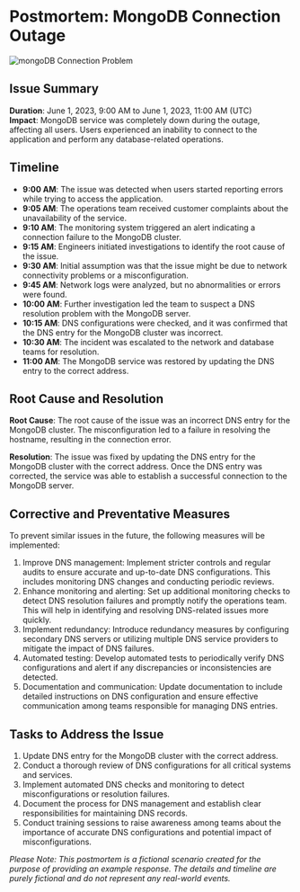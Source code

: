 # Postmortem: MongoDB Connection Outage

![mongoDB Connection Problem](https://res.cloudinary.com/practicaldev/image/fetch/s--tPUecEEj--/c_imagga_scale,f_auto,fl_progressive,h_900,q_auto,w_1600/https://dev-to-uploads.s3.amazonaws.com/uploads/articles/5lrq0xy4xx2yjonplpsr.jpg)

## Issue Summary
**Duration**: June 1, 2023, 9:00 AM to June 1, 2023, 11:00 AM (UTC)  
**Impact**: MongoDB service was completely down during the outage, affecting all users. Users experienced an inability to connect to the application and perform any database-related operations.

## Timeline
- **9:00 AM**: The issue was detected when users started reporting errors while trying to access the application.
- **9:05 AM**: The operations team received customer complaints about the unavailability of the service.
- **9:10 AM**: The monitoring system triggered an alert indicating a connection failure to the MongoDB cluster.
- **9:15 AM**: Engineers initiated investigations to identify the root cause of the issue.
- **9:30 AM**: Initial assumption was that the issue might be due to network connectivity problems or a misconfiguration.
- **9:45 AM**: Network logs were analyzed, but no abnormalities or errors were found.
- **10:00 AM**: Further investigation led the team to suspect a DNS resolution problem with the MongoDB server.
- **10:15 AM**: DNS configurations were checked, and it was confirmed that the DNS entry for the MongoDB cluster was incorrect.
- **10:30 AM**: The incident was escalated to the network and database teams for resolution.
- **11:00 AM**: The MongoDB service was restored by updating the DNS entry to the correct address.

## Root Cause and Resolution
**Root Cause**: The root cause of the issue was an incorrect DNS entry for the MongoDB cluster. The misconfiguration led to a failure in resolving the hostname, resulting in the connection error.

**Resolution**: The issue was fixed by updating the DNS entry for the MongoDB cluster with the correct address. Once the DNS entry was corrected, the service was able to establish a successful connection to the MongoDB server.

## Corrective and Preventative Measures
To prevent similar issues in the future, the following measures will be implemented:
1. Improve DNS management: Implement stricter controls and regular audits to ensure accurate and up-to-date DNS configurations. This includes monitoring DNS changes and conducting periodic reviews.
2. Enhance monitoring and alerting: Set up additional monitoring checks to detect DNS resolution failures and promptly notify the operations team. This will help in identifying and resolving DNS-related issues more quickly.
3. Implement redundancy: Introduce redundancy measures by configuring secondary DNS servers or utilizing multiple DNS service providers to mitigate the impact of DNS failures.
4. Automated testing: Develop automated tests to periodically verify DNS configurations and alert if any discrepancies or inconsistencies are detected.
5. Documentation and communication: Update documentation to include detailed instructions on DNS configuration and ensure effective communication among teams responsible for managing DNS entries.

## Tasks to Address the Issue
1. Update DNS entry for the MongoDB cluster with the correct address.
2. Conduct a thorough review of DNS configurations for all critical systems and services.
3. Implement automated DNS checks and monitoring to detect misconfigurations or resolution failures.
4. Document the process for DNS management and establish clear responsibilities for maintaining DNS records.
5. Conduct training sessions to raise awareness among teams about the importance of accurate DNS configurations and potential impact of misconfigurations.



**Please Note:* This postmortem is a fictional scenario created for the purpose of providing an example response. The details and timeline are purely fictional and do not represent any real-world events.*
